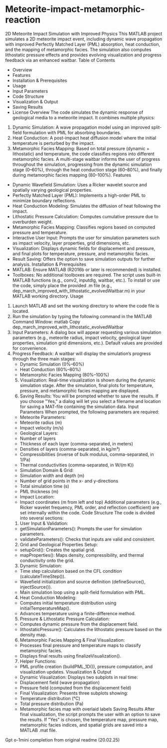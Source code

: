# Meteorite-impact-metamorphic-reaction
2D Meteorite Impact Simulation with Improved Physics
This MATLAB project simulates a 2D meteorite impact event, including dynamic wave propagation with improved Perfectly Matched Layer (PML) absorption, heat conduction, and the mapping of metamorphic facies. The simulation also computes lithostatic pressure effects and provides evolving visualization and progress feedback via an enhanced waitbar.
Table of Contents
* Overview
* Features
* Installation & Prerequisites
* Usage
* Input Parameters
* Code Structure
* Visualization & Output
* Saving Results
* License
Overview
The code simulates the dynamic response of geological media to a meteorite impact. It combines multiple physics:
1. Dynamic Simulation: A wave propagation model using an improved split-field formulation with PML for absorbing boundaries.
2. Heat Conduction: A post-impact heat diffusion model where the initial temperature is perturbed by the impact.
3. Metamorphic Facies Mapping: Based on total pressure (dynamic + lithostatic) and temperature, the code classifies regions into different metamorphic facies.
A multi-stage waitbar informs the user of progress throughout the simulation, progressing from the dynamic simulation stage (0–60%), through the heat conduction stage (60–80%), and finally during metamorphic facies mapping (80–100%).
Features
* Dynamic Wavefield Simulation: Uses a Ricker wavelet source and spatially varying geological properties.
* Perfectly Matched Layer (PML): Implements a high-order PML to minimize boundary reflections.
* Heat Conduction Modeling: Simulates the diffusion of heat following the impact.
* Lithostatic Pressure Calculation: Computes cumulative pressure due to overburden weight.
* Metamorphic Facies Mapping: Classifies regions based on computed pressure and temperature.
* Interactive User Input: Prompts the user for simulation parameters such as impact velocity, layer properties, grid dimensions, etc.
* Visualization: Displays dynamic fields for displacement and pressure, and final plots for temperature, pressure, and metamorphic facies.
* Result Saving: Offers the option to save simulation outputs for further analysis.
Installation & Prerequisites
* MATLAB: Ensure MATLAB (R2016b or later is recommended) is installed.
* Toolboxes: No additional toolboxes are required. The script uses built-in MATLAB functions (e.g., conv2, inputdlg, waitbar, etc.).
To install or use the code, simply place the provided .m file (e.g., dep_march_improved_with_lithostatic_evolvedWaitbar.m) in your MATLAB working directory.
Usage
1. Launch MATLAB and set the working directory to where the code file is located.
2. Run the simulation by typing the following command in the MATLAB Command Window:
matlab
Copy
dep_march_improved_with_lithostatic_evolvedWaitbar
3. Input Parameters: A dialog box will appear requesting various simulation parameters (e.g., meteorite radius, impact velocity, geological layer properties, simulation grid dimensions, etc.). Default values are provided for convenience.
4. Progress Feedback: A waitbar will display the simulation’s progress through the three main stages:
   * Dynamic Simulation (0%–60%)
   * Heat Conduction (60%–80%)
   * Metamorphic Facies Mapping (80%–100%)
   5. Visualization: Real-time visualization is shown during the dynamic simulation stage. After the simulation, final plots for temperature, pressure, and metamorphic facies mapping are displayed.
   6. Saving Results: You will be prompted whether to save the results. If you choose "Yes," a dialog will let you select a filename and location for saving a MAT-file containing the simulation data.
Input Parameters
When prompted, the following parameters are required:
   * Meteorite Parameters:
   * Meteorite radius (m)
   * Impact velocity (m/s)
   * Geological Layers:
   * Number of layers
   * Thickness of each layer (comma-separated, in meters)
   * Densities of layers (comma-separated, in kg/m³)
   * Compressibilities (inverse of bulk modulus, comma-separated, in 1/Pa)
   * Thermal conductivities (comma-separated, in W/(m·K))
   * Simulation Domain & Grid:
   * Simulation width and depth (m)
   * Number of grid points in the x- and y-directions
   * Total simulation time (s)
   * PML thickness (m)
   * Impact Location:
   * Impact coordinates (m from left and top)
Additional parameters (e.g., Ricker wavelet frequency, PML order, and reflection coefficient) are set internally within the code.
Code Structure
The code is divided into several sections:
   1. User Input & Validation:
   * getSimulationParameters(): Prompts the user for simulation parameters.
   * validateParameters(): Checks that inputs are valid and consistent.
   2. Grid and Geological Properties Setup:
   * setupGrid(): Creates the spatial grid.
   * mapProperties(): Maps density, compressibility, and thermal conductivity onto the grid.
   3. Dynamic Simulation:
   * Time step calculation based on the CFL condition (calculateTimeStep()).
   * Wavefield initialization and source definition (defineSource(), injectSource()).
   * Main simulation loop using a split-field formulation with PML.
   4. Heat Conduction Modeling:
   * Computes initial temperature distribution using initialTemperatureMap().
   * Advances temperature using a finite-difference method.
   5. Pressure & Lithostatic Pressure Calculation:
   * Computes dynamic pressure from the displacement field.
   * lithostaticPressure(): Calculates the lithostatic pressure based on the density map.
   6. Metamorphic Facies Mapping & Final Visualization:
   * Processes final pressure and temperature maps to classify metamorphic facies.
   * Displays final results using finalizeVisualization().
   7. Helper Functions:
   * PML profile creation (buildPML_1D()), pressure computation, and visualization updates.
Visualization & Output
   * Dynamic Visualization: Displays two subplots in real time:
   * Displacement field (wave propagation)
   * Pressure field (computed from the displacement field)
   * Final Visualization: Presents three subplots showing:
   * Temperature distribution (°C)
   * Total pressure distribution (Pa)
   * Metamorphic facies map with overlaid labels
Saving Results
After final visualization, the script prompts the user with an option to save the results. If "Yes" is chosen, the temperature map, pressure map, metamorphic facies indices, and spatial grids are saved into a MATLAB .mat file.


Gpt o-1mini completion from original readme (20.02.25)
